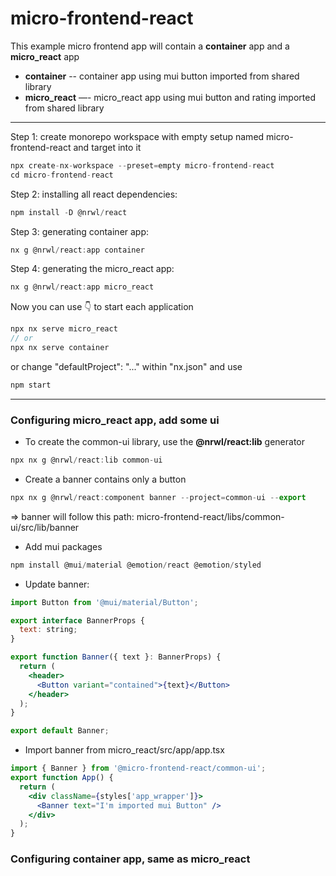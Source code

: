 # micro-frontend-react

This example micro frontend app will contain a **container** app and a **micro_react** app
- **container** -- container app using mui button imported from shared library
- **micro_react**  —- micro_react app using mui button and rating imported from shared library


<hr />

Step 1: create monorepo workspace with empty setup named micro-frontend-react and target into it
```jsx
npx create-nx-workspace --preset=empty micro-frontend-react
cd micro-frontend-react
```

Step 2: installing all react dependencies:
```jsx
npm install -D @nrwl/react
```

Step 3: generating container app:
```jsx
nx g @nrwl/react:app container
```

Step 4: generating the micro_react app:
```jsx
nx g @nrwl/react:app micro_react
```

Now you can use 👇 to start each application
```jsx
npx nx serve micro_react
// or
npx nx serve container
```
or change "defaultProject": "..." within "nx.json" and  use 
```jsx
npm start
```

<hr />

### Configuring micro_react app, add some ui

- To create the common-ui library, use the **@nrwl/react:lib** generator 

```jsx
npx nx g @nrwl/react:lib common-ui
```
- Create a banner contains only a button 
```jsx
npx nx g @nrwl/react:component banner --project=common-ui --export
```
=> banner will follow this path: micro-frontend-react/libs/common-ui/src/lib/banner

- Add mui packages

```jsx
npm install @mui/material @emotion/react @emotion/styled
```

- Update banner:
```jsx
import Button from '@mui/material/Button';

export interface BannerProps {
  text: string;
}

export function Banner({ text }: BannerProps) {
  return (
    <header>
      <Button variant="contained">{text}</Button>
    </header>
  );
}

export default Banner;
```

- Import banner from micro_react/src/app/app.tsx

```jsx
import { Banner } from '@micro-frontend-react/common-ui';
export function App() {
  return (
    <div className={styles['app_wrapper']}>
      <Banner text="I'm imported mui Button" />
    </div>
  );
}
```

### Configuring container app, same as micro_react

